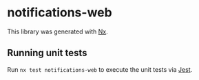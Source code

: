 # notifications-web

This library was generated with [Nx](https://nx.dev).

## Running unit tests

Run `nx test notifications-web` to execute the unit tests via [Jest](https://jestjs.io).
